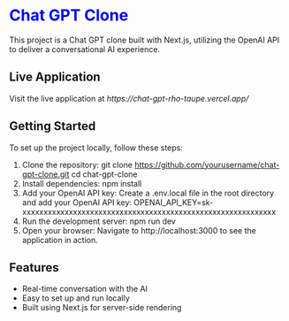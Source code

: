 <h1 style="color:blue; font-weight:bold;">Chat GPT Clone</h1> 
This project is a Chat GPT clone built with Next.js, utilizing the OpenAI API to deliver a conversational AI experience.

## Live Application
<p>Visit the live application at <i>https://chat-gpt-rho-taupe.vercel.app/</i></p>

## Getting Started
To set up the project locally, follow these steps:

1. Clone the repository: git clone https://github.com/yourusername/chat-gpt-clone.git
                         cd chat-gpt-clone
2. Install dependencies: npm install
3. Add your OpenAI API key:
   Create a .env.local file in the root directory and add your OpenAI API key: OPENAI_API_KEY=sk-xxxxxxxxxxxxxxxxxxxxxxxxxxxxxxxxxxxxxxxxxxxxxxxxxxxxxxxxxxxx
4. Run the development server: npm run dev
5. Open your browser: Navigate to http://localhost:3000 to see the application in action.

## Features
* Real-time conversation with the AI
* Easy to set up and run locally
* Built using Next.js for server-side rendering
